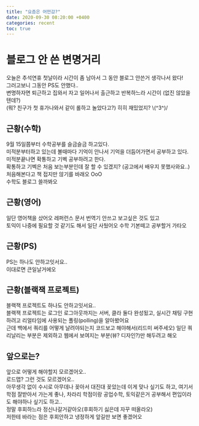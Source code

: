 ```yaml
---
title: "요즘은 어떤감?"
date: 2020-09-30 08:20:00 +0400
categories: recent
toc: true
---
```

# 블로그 안 쓴 변명거리
오늘은 추석연휴 첫날이라 시간이 좀 남아서 그 동안 블로그 안쓴거 생각나서 왔다!  
그러고보니 그동안 PS도 안했다..  
변명하자면 퇴근하고 집와서 자고 일어나서 출근하고 반복하느라 시간이 (없진 않았을텐데?)  
(뭐? 친구가 첫 휴가나와서 같이 롤하고 놀았다고?) 히히 재밌었지? \\(^3^)/  

## 근황(수학)
9월 15일쯤부터 수학공부를 슬금슬금 하고있다.  
미적분부터하고 있는데 볼때마다 기억이 안나서 기억을 더듬어가면서 공부하고 있다.  
미적분끝나면 확통하고 기벡 공부하려고 한다.  
확통하고 기벡은 처음 보는부분인데 잘 할 수 있겠지? (공고에서 배우지 못했사와요..)  
처음해본다고 책 접지만 않기를 바래오 OoO  
수학도 블로그 쓸까봐오

## 근황(영어)
일단 영어책을 샀어오 레퍼런스 문서 번역기 안쓰고 보고싶은 것도 있고  
토익이 나중에 필요할 것 같기도 해서 일단 사뒀어오
수학 기본떼고 공부할거 가타오

## 근황(PS)
PS는 하나도 안하고잇서요..  
이대로면 큰일날거에오  

## 근황(블랙잭 프로젝트)
블랙잭 프로젝트도 하나도 안하고잇서요..  
블랙잭 프로젝트는 로그인 로그아웃까지는 서버, 클라 둘다 완성됬고,
실시간 채팅 구현하려고 리얼타임에 사용되는 폴링(polling)을 알아봤어요  
근데 백에서 쿼리를 어떻게 날려야되는지 코드보고 해야해서(리드미 써주세오) 일단 쿼리날리는 부분은 제외하고
웹에서 보여지는 부분(뷰? 디자인?)만 해두려고 해오

## 앞으로는?
앞으로 어떻게 해야할지 모르겠어오..  
로드맵? 그런 것도 모르겠어오..  
아무생각 없이 수시로 아무데나 꽂아서 대진대 꽂았는데 이게 맞나 싶기도 하고,
여기서 학점 잘받아서 가는게 좋나, 차라리 학점이랑 공업수학, 토익같은거 공부해서 편입이라도 해야하나 싶기도 하고..  
정말 후회하느라 정신나갈거같아오(후회하기 싫은데 자꾸 떠올라오)  
저한테 바라는 점은 후회안하고 냉정하게 앞길만 보면 좋겠어오  